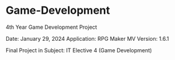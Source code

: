 # Game-Development
4th Year Game Development Project

Date: January 29, 2024
Application: RPG Maker MV 
Version: 1.6.1

Final Project in
Subject: IT Elective 4 (Game Development)


